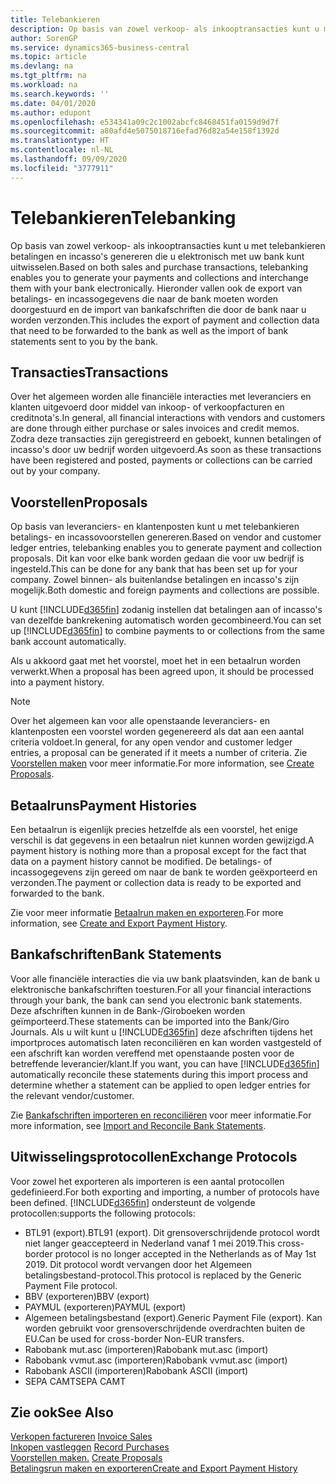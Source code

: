 ```yaml
---
title: Telebankieren
description: Op basis van zowel verkoop- als inkooptransacties kunt u met telebankieren betalingen en incasso's genereren die u elektronisch met uw bank kunt uitwisselen.
author: SorenGP
ms.service: dynamics365-business-central
ms.topic: article
ms.devlang: na
ms.tgt_pltfrm: na
ms.workload: na
ms.search.keywords: ''
ms.date: 04/01/2020
ms.author: edupont
ms.openlocfilehash: e534341a09c2c1002abcfc8468451fa0159d9d7f
ms.sourcegitcommit: a80afd4e5075018716efad76d82a54e158f1392d
ms.translationtype: HT
ms.contentlocale: nl-NL
ms.lasthandoff: 09/09/2020
ms.locfileid: "3777911"
---
```

# <a name="telebanking"></a><span data-ttu-id="279f0-103">Telebankieren</span><span class="sxs-lookup"><span data-stu-id="279f0-103">Telebanking</span></span>
<span data-ttu-id="279f0-104">Op basis van zowel verkoop- als inkooptransacties kunt u met telebankieren betalingen en incasso's genereren die u elektronisch met uw bank kunt uitwisselen.</span><span class="sxs-lookup"><span data-stu-id="279f0-104">Based on both sales and purchase transactions, telebanking enables you to generate your payments and collections and interchange them with your bank electronically.</span></span> <span data-ttu-id="279f0-105">Hieronder vallen ook de export van betalings- en incassogegevens die naar de bank moeten worden doorgestuurd en de import van bankafschriften die door de bank naar u worden verzonden.</span><span class="sxs-lookup"><span data-stu-id="279f0-105">This includes the export of payment and collection data that need to be forwarded to the bank as well as the import of bank statements sent to you by the bank.</span></span>  

## <a name="transactions"></a><span data-ttu-id="279f0-106">Transacties</span><span class="sxs-lookup"><span data-stu-id="279f0-106">Transactions</span></span>  
<span data-ttu-id="279f0-107">Over het algemeen worden alle financiële interacties met leveranciers en klanten uitgevoerd door middel van inkoop- of verkoopfacturen en creditnota's.</span><span class="sxs-lookup"><span data-stu-id="279f0-107">In general, all financial interactions with vendors and customers are done through either purchase or sales invoices and credit memos.</span></span> <span data-ttu-id="279f0-108">Zodra deze transacties zijn geregistreerd en geboekt, kunnen betalingen of incasso's door uw bedrijf worden uitgevoerd.</span><span class="sxs-lookup"><span data-stu-id="279f0-108">As soon as these transactions have been registered and posted, payments or collections can be carried out by your company.</span></span>  

## <a name="proposals"></a><span data-ttu-id="279f0-109">Voorstellen</span><span class="sxs-lookup"><span data-stu-id="279f0-109">Proposals</span></span>  
<span data-ttu-id="279f0-110">Op basis van leveranciers- en klantenposten kunt u met telebankieren betalings- en incassovoorstellen genereren.</span><span class="sxs-lookup"><span data-stu-id="279f0-110">Based on vendor and customer ledger entries, telebanking enables you to generate payment and collection proposals.</span></span> <span data-ttu-id="279f0-111">Dit kan voor elke bank worden gedaan die voor uw bedrijf is ingesteld.</span><span class="sxs-lookup"><span data-stu-id="279f0-111">This can be done for any bank that has been set up for your company.</span></span> <span data-ttu-id="279f0-112">Zowel binnen- als buitenlandse betalingen en incasso's zijn mogelijk.</span><span class="sxs-lookup"><span data-stu-id="279f0-112">Both domestic and foreign payments and collections are possible.</span></span>  

<span data-ttu-id="279f0-113">U kunt [!INCLUDE[d365fin](../../includes/d365fin_md.md)] zodanig instellen dat betalingen aan of incasso's van dezelfde bankrekening automatisch worden gecombineerd.</span><span class="sxs-lookup"><span data-stu-id="279f0-113">You can set up [!INCLUDE[d365fin](../../includes/d365fin_md.md)] to combine payments to or collections from the same bank account automatically.</span></span>  

<span data-ttu-id="279f0-114">Als u akkoord gaat met het voorstel, moet het in een betaalrun worden verwerkt.</span><span class="sxs-lookup"><span data-stu-id="279f0-114">When a proposal has been agreed upon, it should be processed into a payment history.</span></span>  

> [!NOTE]  
>  <span data-ttu-id="279f0-115">Over het algemeen kan voor alle openstaande leveranciers- en klantenposten een voorstel worden gegenereerd als dat aan een aantal criteria voldoet.</span><span class="sxs-lookup"><span data-stu-id="279f0-115">In general, for any open vendor and customer ledger entries, a proposal can be generated if it meets a number of criteria.</span></span> <span data-ttu-id="279f0-116">Zie [Voorstellen maken](how-to-create-proposals.md) voor meer informatie.</span><span class="sxs-lookup"><span data-stu-id="279f0-116">For more information, see [Create Proposals](how-to-create-proposals.md).</span></span>  

## <a name="payment-histories"></a><span data-ttu-id="279f0-117">Betaalruns</span><span class="sxs-lookup"><span data-stu-id="279f0-117">Payment Histories</span></span>  
<span data-ttu-id="279f0-118">Een betaalrun is eigenlijk precies hetzelfde als een voorstel, het enige verschil is dat gegevens in een betaalrun niet kunnen worden gewijzigd.</span><span class="sxs-lookup"><span data-stu-id="279f0-118">A payment history is nothing more than a proposal except for the fact that data on a payment history cannot be modified.</span></span> <span data-ttu-id="279f0-119">De betalings- of incassogegevens zijn gereed om naar de bank te worden geëxporteerd en verzonden.</span><span class="sxs-lookup"><span data-stu-id="279f0-119">The payment or collection data is ready to be exported and forwarded to the bank.</span></span>  

 <span data-ttu-id="279f0-120">Zie voor meer informatie [Betaalrun maken en exporteren](how-to-create-and-export-payment-history.md).</span><span class="sxs-lookup"><span data-stu-id="279f0-120">For more information, see [Create and Export Payment History](how-to-create-and-export-payment-history.md).</span></span>  

## <a name="bank-statements"></a><span data-ttu-id="279f0-121">Bankafschriften</span><span class="sxs-lookup"><span data-stu-id="279f0-121">Bank Statements</span></span>  
 <span data-ttu-id="279f0-122">Voor alle financiële interacties die via uw bank plaatsvinden, kan de bank u elektronische bankafschriften toesturen.</span><span class="sxs-lookup"><span data-stu-id="279f0-122">For all your financial interactions through your bank, the bank can send you electronic bank statements.</span></span> <span data-ttu-id="279f0-123">Deze afschriften kunnen in de Bank-/Giroboeken worden geïmporteerd.</span><span class="sxs-lookup"><span data-stu-id="279f0-123">These statements can be imported into the Bank/Giro Journals.</span></span> <span data-ttu-id="279f0-124">Als u wilt kunt u [!INCLUDE[d365fin](../../includes/d365fin_md.md)] deze afschriften tijdens het importproces automatisch laten reconciliëren en kan worden vastgesteld of een afschrift kan worden vereffend met openstaande posten voor de betreffende leverancier/klant.</span><span class="sxs-lookup"><span data-stu-id="279f0-124">If you want, you can have [!INCLUDE[d365fin](../../includes/d365fin_md.md)] automatically reconcile these statements during this import process and determine whether a statement can be applied to open ledger entries for the relevant vendor/customer.</span></span>  

 <span data-ttu-id="279f0-125">Zie [Bankafschriften importeren en reconciliëren](how-to-import-and-reconcile-bank-statements.md) voor meer informatie.</span><span class="sxs-lookup"><span data-stu-id="279f0-125">For more information, see [Import and Reconcile Bank Statements](how-to-import-and-reconcile-bank-statements.md).</span></span>  

## <a name="exchange-protocols"></a><span data-ttu-id="279f0-126">Uitwisselingsprotocollen</span><span class="sxs-lookup"><span data-stu-id="279f0-126">Exchange Protocols</span></span>  
 <span data-ttu-id="279f0-127">Voor zowel het exporteren als importeren is een aantal protocollen gedefinieerd.</span><span class="sxs-lookup"><span data-stu-id="279f0-127">For both exporting and importing, a number of protocols have been defined.</span></span> [!INCLUDE[d365fin](../../includes/d365fin_md.md)] <span data-ttu-id="279f0-128">ondersteunt de volgende protocollen:</span><span class="sxs-lookup"><span data-stu-id="279f0-128">supports the following protocols:</span></span>  

- <span data-ttu-id="279f0-129">BTL91 (export).</span><span class="sxs-lookup"><span data-stu-id="279f0-129">BTL91 (export).</span></span> <span data-ttu-id="279f0-130">Dit grensoverschrijdende protocol wordt niet langer geaccepteerd in Nederland vanaf 1 mei 2019.</span><span class="sxs-lookup"><span data-stu-id="279f0-130">This cross-border protocol is no longer accepted in the Netherlands as of May 1st 2019.</span></span> <span data-ttu-id="279f0-131">Dit protocol wordt vervangen door het Algemeen betalingsbestand-protocol.</span><span class="sxs-lookup"><span data-stu-id="279f0-131">This protocol is replaced by the Generic Payment File protocol.</span></span>
- <span data-ttu-id="279f0-132">BBV (exporteren)</span><span class="sxs-lookup"><span data-stu-id="279f0-132">BBV (export)</span></span>  
- <span data-ttu-id="279f0-133">PAYMUL (exporteren)</span><span class="sxs-lookup"><span data-stu-id="279f0-133">PAYMUL (export)</span></span>  
- <span data-ttu-id="279f0-134">Algemeen betalingsbestand (export).</span><span class="sxs-lookup"><span data-stu-id="279f0-134">Generic Payment File (export).</span></span> <span data-ttu-id="279f0-135">Kan worden gebruikt voor grensoverschrijdende overdrachten buiten de EU.</span><span class="sxs-lookup"><span data-stu-id="279f0-135">Can be used for cross-border Non-EUR transfers.</span></span>
- <span data-ttu-id="279f0-136">Rabobank mut.asc (importeren)</span><span class="sxs-lookup"><span data-stu-id="279f0-136">Rabobank mut.asc (import)</span></span>  
- <span data-ttu-id="279f0-137">Rabobank vvmut.asc (importeren)</span><span class="sxs-lookup"><span data-stu-id="279f0-137">Rabobank vvmut.asc (import)</span></span>  
- <span data-ttu-id="279f0-138">Rabobank ASCII (importeren)</span><span class="sxs-lookup"><span data-stu-id="279f0-138">Rabobank ASCII (import)</span></span>  
- <span data-ttu-id="279f0-139">SEPA CAMT</span><span class="sxs-lookup"><span data-stu-id="279f0-139">SEPA CAMT</span></span>  

## <a name="see-also"></a><span data-ttu-id="279f0-140">Zie ook</span><span class="sxs-lookup"><span data-stu-id="279f0-140">See Also</span></span>  
 <span data-ttu-id="279f0-141">[Verkopen factureren](../../sales-how-invoice-sales.md) </span><span class="sxs-lookup"><span data-stu-id="279f0-141">[Invoice Sales](../../sales-how-invoice-sales.md) </span></span>  
 <span data-ttu-id="279f0-142">[Inkopen vastleggen](../../purchasing-how-record-purchases.md) </span><span class="sxs-lookup"><span data-stu-id="279f0-142">[Record Purchases](../../purchasing-how-record-purchases.md) </span></span>  
 <span data-ttu-id="279f0-143">[Voorstellen maken.](how-to-create-proposals.md) </span><span class="sxs-lookup"><span data-stu-id="279f0-143">[Create Proposals](how-to-create-proposals.md) </span></span>  
 [<span data-ttu-id="279f0-144">Betalingsrun maken en exporteren</span><span class="sxs-lookup"><span data-stu-id="279f0-144">Create and Export Payment History</span></span>](how-to-create-and-export-payment-history.md)
